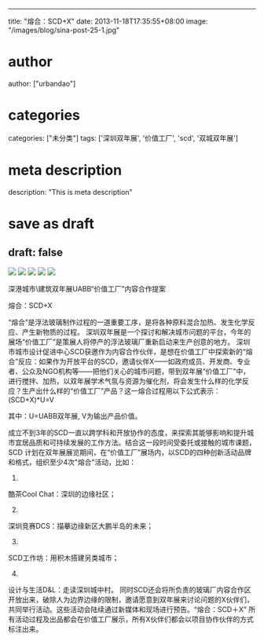 
---
title: "熔合：SCD+X"
date: 2013-11-18T17:35:55+08:00
image: "/images/blog/sina-post-25-1.jpg"
# author
author: ["urbandao"]
# categories
categories: ["未分类"]
tags: ['深圳双年展', '价值工厂', 'scd', '双城双年展']
# meta description
description: "This is meta description"
# save as draft
draft: false
---

![](/images/blog/sina-post-25-1.jpg)
![](/images/blog/sina-post-25-2.jpg)
![](/images/blog/sina-post-25-3.jpg)
![](/images/blog/sina-post-25-4.jpg)
![](/images/blog/sina-post-25-5.jpg)

深港城市\建筑双年展UABB“价值工厂”内容合作提案

熔合：SCD+X

“熔合”是浮法玻璃制作过程的一道重要工序，是将各种原料混合加热、发生化学反应、产生新物质的过程。
深圳双年展是一个探讨和解决城市问题的平台，今年的展场“价值工厂”是策展人将停产的浮法玻璃厂重新启动来生产创意的地方。
深圳市城市设计促进中心SCD获邀作为内容合作伙伴，是想在价值工厂中探索新的“熔合”反应：如果作为开放平台的SCD，邀请伙伴X——如政府成员、开发商、专业者、公众及NGO机构等——把他们关心的城市问题，带到双年展“价值工厂”中，进行搅拌、加热，以双年展学术气氛与资源为催化剂，将会发生什么样的化学反应？生产出什么样的“价值工厂”产品？这一熔合过程用以下公式表示：
(SCD+X)*U=V

其中：U=UABB双年展, V为输出产品价值。

成立不到3年的SCD一直以跨学科和开放协作的态度，来探索其能够影响和提升城市宜居品质和可持续发展的工作方法。结合这一段时间受委托或接触的城市课题，SCD 计划在双年展展览期间，在“价值工厂”展场内，以SCD的四种创新活动品牌和格式，组织至少4次"熔合"活动，比如：

1. 
酷茶Cool
Chat：深圳的边缘社区；

2. 
深圳竞赛DCS：描摹边缘新区大鹏半岛的未来；

3. 
SCD工作坊：用积木搭建另类城市；

4. 
设计与生活D&amp;L：走读深圳城中村。
同时SCD还会将所负责的玻璃厂内容合作区开放出来，破除人为边界边缘的限制，邀请愿意到双年展来讨论问题的X伙伴们，共同举行活动。这些活动会陆续通过新媒体和现场进行预告。“熔合：SCD＋X” 
所有活动过程及出品都会在价值工厂展示，所有X伙伴们都会以项目协作伙伴的方式标注出来。
